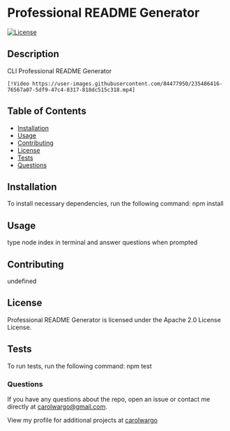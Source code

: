 # Professional README Generator

  [![License](https://img.shields.io/badge/License-Apache%202.0-blue.svg)](https://opensource.org/licenses/Apache-2.0)

## Description
CLI Professional README Generator
```
[!Video https://user-images.githubusercontent.com/84477950/235486416-76567a07-5df9-47c4-8317-818dc515c318.mp4]
```
## Table of Contents

* [Installation](#installation)
* [Usage](#usage)
* [Contributing](#contributing)
* [License](#License)
* [Tests](#tests)
* [Questions](#questions)

## Installation
To install necessary dependencies, run the following command:
npm install

## Usage
type node index in terminal and answer questions when prompted

## Contributing
undefined

## License
Professional README Generator is licensed under the Apache 2.0 License License.


## Tests
To run tests, run the following command:
npm test

### Questions
If you have any questions about the repo, open an issue or contact me directly at [carolwargo@gmail.com](mailto:carolwargo@gmail.com). 

View my profile for additional projects at [carolwargo](https://github.com/carolwargo)
